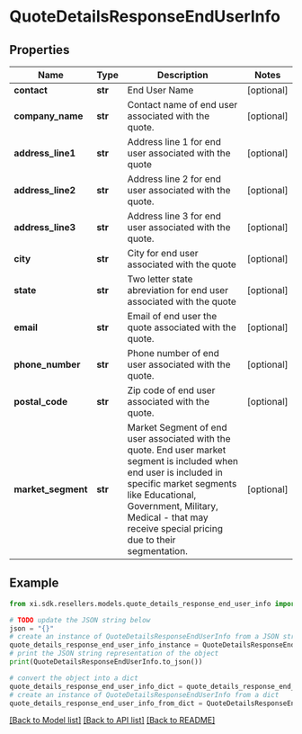 # QuoteDetailsResponseEndUserInfo


## Properties

Name | Type | Description | Notes
------------ | ------------- | ------------- | -------------
**contact** | **str** | End User Name | [optional] 
**company_name** | **str** | Contact name  of end user associated with the quote. | [optional] 
**address_line1** | **str** | Address line 1 for end user associated with the quote | [optional] 
**address_line2** | **str** | Address line 2 for end user associated with the quote. | [optional] 
**address_line3** | **str** | Address line 3 for end user associated with the quote. | [optional] 
**city** | **str** | City for end user associated with the quote | [optional] 
**state** | **str** | Two letter state abreviation for end user associated with the quote | [optional] 
**email** | **str** | Email of end user the quote associated with the quote. | [optional] 
**phone_number** | **str** | Phone number of end user associated with the quote. | [optional] 
**postal_code** | **str** | Zip code of end user associated with the quote. | [optional] 
**market_segment** | **str** | Market Segment of end user associated with the quote. End user market segment is included when end user is included in specific market segments like Educational, Government, Military, Medical - that may receive special pricing due to their segmentation. | [optional] 

## Example

```python
from xi.sdk.resellers.models.quote_details_response_end_user_info import QuoteDetailsResponseEndUserInfo

# TODO update the JSON string below
json = "{}"
# create an instance of QuoteDetailsResponseEndUserInfo from a JSON string
quote_details_response_end_user_info_instance = QuoteDetailsResponseEndUserInfo.from_json(json)
# print the JSON string representation of the object
print(QuoteDetailsResponseEndUserInfo.to_json())

# convert the object into a dict
quote_details_response_end_user_info_dict = quote_details_response_end_user_info_instance.to_dict()
# create an instance of QuoteDetailsResponseEndUserInfo from a dict
quote_details_response_end_user_info_from_dict = QuoteDetailsResponseEndUserInfo.from_dict(quote_details_response_end_user_info_dict)
```
[[Back to Model list]](../README.md#documentation-for-models) [[Back to API list]](../README.md#documentation-for-api-endpoints) [[Back to README]](../README.md)


